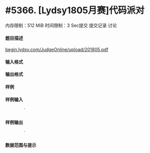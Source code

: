 
# #5366. [Lydsy1805月赛]代码派对
内存限制：512 MiB 时间限制：3 Sec提交 提交记录 讨论
#### 题目描述
[begin.lydsy.com/JudgeOnline/upload/201805.pdf](https://begin.lydsy.com/JudgeOnline/upload/201805.pdf) 
#### 输入格式

#### 输出格式

#### 样例

#### 样例输入

			`
#### 样例输出

			`
#### 数据范围与提示

